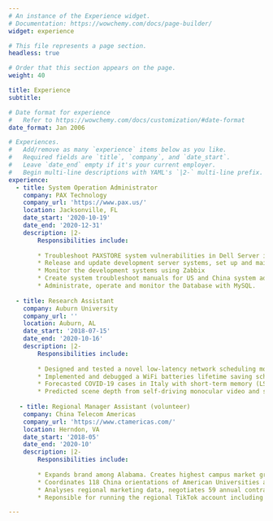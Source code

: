 ```yaml
---
# An instance of the Experience widget.
# Documentation: https://wowchemy.com/docs/page-builder/
widget: experience

# This file represents a page section.
headless: true

# Order that this section appears on the page.
weight: 40

title: Experience
subtitle:

# Date format for experience
#   Refer to https://wowchemy.com/docs/customization/#date-format
date_format: Jan 2006

# Experiences.
#   Add/remove as many `experience` items below as you like.
#   Required fields are `title`, `company`, and `date_start`.
#   Leave `date_end` empty if it's your current employer.
#   Begin multi-line descriptions with YAML's `|2-` multi-line prefix.
experience:
  - title: System Operation Administrator
    company: PAX Technology
    company_url: 'https://www.pax.us/'
    location: Jacksonville, FL
    date_start: '2020-10-19'
    date_end: '2020-12-31'
    description: |2-
        Responsibilities include:
        
        * Troubleshoot PAXSTORE system vulnerabilities in Dell Server iDRAC, vSphere ESXi host, vSphere vCenter, Zabbix and Virtual machines under CentOS, SUSE and Windows Operating system using bash scripts.
        * Release and update development server systems, set up and maintain Luna EFT HSM encryption machine, DNS servers, storage servers, web servers, Zabbix servers and Virtual Machines for US and China developments teams.
        * Monitor the development systems using Zabbix
        * Create system troubleshoot manuals for US and China system administration department. 
        * Administrate, operate and monitor the Database with MySQL.
        
  - title: Research Assistant
    company: Auburn University
    company_url: ''
    location: Auburn, AL
    date_start: '2018-07-15'
    date_end: '2020-10-16'
    description: |2-
        Responsibilities include:
        
        * Designed and tested a novel low-latency network scheduling module for various queueing policies using C/C++ under Linux Ubuntu system, and evaluated the algorithm in WAN under Common Open Research Emulator (CORE)
        * Implemented and debugged a WiFi batteries lifetime saving scheduling algorithm for CSMA protocol in Network Simulator 3 (NS-3) using C/C++ under Linux Ubuntu system
        * Forecasted COVID-19 cases in Italy with short-term memory (LSTM) and modified the SEIR model with estimated model parameters using Python
        * Predicted scene depth from self-driving monocular video and studied the influences of Age of Information in frame sampling with DispNetS model using Python 
        
   - title: Regional Manager Assistant (volunteer)
    company: China Telecom Americas
    company_url: 'https://www.ctamericas.com/'
    location: Herndon, VA
    date_start: '2018-05'
    date_end: '2020-10'
    description: |2-
        Responsibilities include:
             
        * Expands brand among Alabama. Creates highest campus market growth rate record 1576.92% among United States in 2018 summer internship and acquired more than 1000 international students customers.
        * Coordinates 118 China orientations of American Universities and 44 Chinese spring festival gala to promote and advertise products as program leader
        * Analyses regional marketing data, negotiates 59 annual contracts, established 17 new partners in Midwest USA (18 States) Chinese communities with my supervisor
        * Reponsible for running the regional TikTok account including story design, filming and video production

---
```

